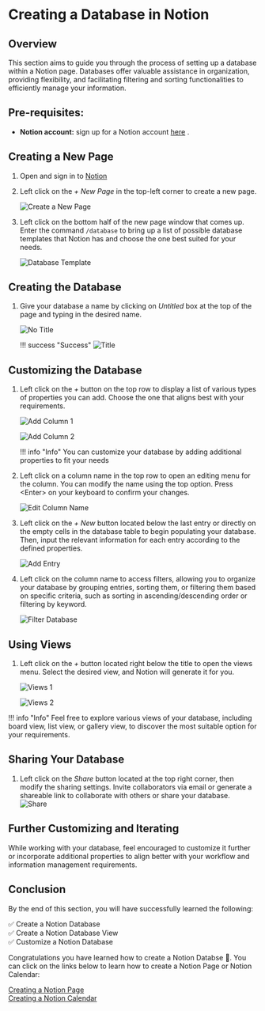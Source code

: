 # Creating a Database in Notion

## Overview

This section aims to guide you through the process of setting up a database within a Notion page. Databases offer valuable assistance in organization, providing flexibility, and facilitating filtering and sorting functionalities to efficiently manage your information.

## Pre-requisites:
- **Notion account:** sign up for a Notion account [here](https://www.notion.so/signup) .

## Creating a New Page

1. Open and sign in to [Notion](https://notion.so/)

2. Left click on the *+ New Page* in the top-left corner to create a new page.

    ![Create a New Page](./assets/create_new_page.jpg)

3. Left click on the bottom half of the new page window that comes up. Enter the command ``` /database ``` to bring up a list of possible database templates that Notion has and choose the one best suited for your needs.

    ![Database Template](./assets/database_template.jpg)

## Creating the Database

1. Give your database a name by clicking on *Untitled* box at the top of the page and typing in the desired name.

    ![No Title](./assets/title_no_name.jpg)

    !!! success "Success"
        ![Title](./assets/title_name.jpg)

## Customizing the Database

1. Left click on the *+* button on the top row to display a list of various types of properties you can add. Choose the one that aligns best with your requirements.

    ![Add Column 1](./assets/add_column_1.jpg)

    ![Add Column 2](./assets/add_column_2.jpg)

    !!! info "Info"
        You can customize your database by adding additional properties to fit your needs

2. Left click on a column name in the top row to open an editing menu for the column. You can modify the name using the top option. Press &lt;Enter&gt; on your keyboard to confirm your changes.

    ![Edit Column Name](./assets/edit_column_name.jpg)

3. Left click on the *+ New* button located below the last entry or directly on the empty cells in the database table to begin populating your database. Then, input the relevant information for each entry according to the defined properties.

    ![Add Entry](./assets/add_entry.jpg)

4. Left click on the column name to access filters, allowing you to organize your database by grouping entries, sorting them, or filtering them based on specific criteria, such as sorting in ascending/descending order or filtering by keyword.

    ![Filter Database](./assets/filter_database.jpg)

## Using Views

1. Left click on the *+* button located right below the title to open the views menu. Select the desired view, and Notion will generate it for you.

    ![Views 1](./assets/views_1.jpg)

    ![Views 2](./assets/views_2.jpg)

!!! info "Info" 
    Feel free to explore various views of your database, including board view, list view, or gallery view, to discover the most suitable option for your requirements.

## Sharing Your Database

1. Left click on the *Share* button located at the top right corner, then modify the sharing settings. Invite collaborators via email or generate a shareable link to collaborate with others or share your database.
    ![Share](./assets/share.jpg)

## Further Customizing and Iterating

While working with your database, feel encouraged to customize it further or incorporate additional properties to align better with your workflow and information management requirements.

## Conclusion

By the end of this section, you will have successfully learned the following:

✅ Create a Notion Database  
✅ Create a Notion Database View  
✅ Customize a Notion Database

Congratulations you have learned how to create a Notion Databse 🥳. You can click on the links below to learn how to create a Notion Page or Notion Calendar:

[Creating a Notion Page](./Ahmed-createAPage.md)  
[Creating a Notion Calendar](./Annabelle-createACalendar.md)